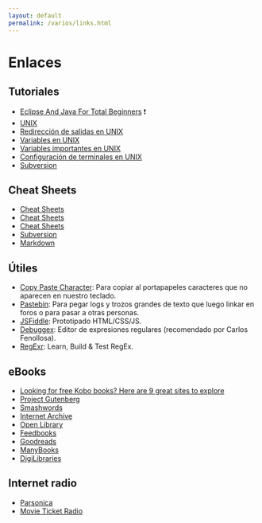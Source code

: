 ```yaml
---
layout: default
permalink: /varios/links.html
---
```


# Enlaces

## Tutoriales

*  [Eclipse And Java For Total Beginners](http://eclipsetutorial.sourceforge.net/) :exclamation:
*  [UNIX](http://sc.tamu.edu/help/general/unix/unix.html)
*  [Redirección de salidas en UNIX](http://sc.tamu.edu/help/general/unix/redirection.html)
*  [Variables en UNIX](http://sc.tamu.edu/help/general/unix/vars.html)
*  [Variables importantes en UNIX](http://sc.tamu.edu/help/general/unix/vars2.html)
*  [Configuración de terminales en UNIX](http://sc.tamu.edu/help/general/unix/terminal.html)
*  [Subversion](http://www.kikov.org/subversion-tutorial-es-index)

## Cheat Sheets

*  [Cheat Sheets](http://www.petefreitag.com/item/455.cfm)
*  [Cheat Sheets](http://www.digilife.be/quickreferences/quickrefs.htm)
*  [Cheat Sheets](http://www.bookmarkbliss.com/programming/the-developer-cheat-sheet-compilation/)
*  [Subversion](http://www.yolinux.com/TUTORIALS/Subversion.html)
*  [Markdown](https://guides.github.com/features/mastering-markdown/)

## Útiles

*  [Copy Paste Character](http://copypastecharacter.com/): Para copiar al portapapeles caracteres que no aparecen en nuestro teclado.
*  [Pastebin](http://pastebin.com/): Para pegar logs y trozos grandes de texto que luego linkar en foros o para pasar a otras personas.
*  [JSFiddle](http://jsfiddle.net/): Prototipado HTML/CSS/JS.
*  [Debuggex](https://www.debuggex.com/): Editor de expresiones regulares (recomendado por Carlos Fenollosa).
*  [RegExr](http://regexr.com/): Learn, Build & Test RegEx.

## eBooks

*  [Looking for free Kobo books? Here are 9 great sites to explore](http://ebookfriendly.com/sources-of-free-kobo-books/)
*  [Project Gutenberg](http://www.gutenberg.org/)
*  [Smashwords](http://www.smashwords.com/?ref=ebookfriendly)
*  [Internet Archive](http://archive.org/details/texts)
*  [Open Library](http://openlibrary.org/)
*  [Feedbooks](http://www.feedbooks.com/)
*  [Goodreads](http://www.goodreads.com/ebooks?utf8=%E2%9C%93&sort=most_downloaded)
*  [ManyBooks](http://manybooks.net/)
*  [DigiLibraries](http://www.digilibraries.com/)

## Internet radio

* [Parsonica](https://streamingv2.shoutcast.com/Parsonica-TheAlanParsonsRadioStation)
* [Movie Ticket Radio](http://listen.djcmedia.com/movieticketclassichigh)
